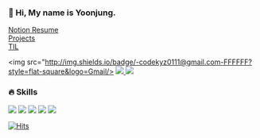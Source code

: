 ### 👋 Hi, My name is Yoonjung.

[Notion Resume](https://cyan-pudding-2bf.notion.site/Code-kyz-172958a68b49436db99bfccce0aaadf5)  
[Projects](https://codekyz.github.io/new-portfolio/)  
[TIL](https://codekyz0111.gitbook.io/today-i-learned/)

<img src="http://img.shields.io/badge/-codekyz0111@gmail.com-FFFFFF?style=flat-square&logo=Gmail/>
<a href="https://instagram.com/rzloz_k">
    <img 
        src="http://img.shields.io/badge/-Instagram-FFFFFF?style=flat-square&logo=Instagram&link=https://instagram.com/rzloz_k"/>
</a>
<a href="https://velog.io/@kyz0111">
    <img 
        src="http://img.shields.io/badge/-Velog-000000?style=flat-square&logo=velog&link=https://velog.io/@kyz0111"/>
</a>


### 🔥 Skills

<img src="https://img.shields.io/badge/JavaScript-F7DF1E?style=flat-square&logo=JavaScript&logoColor=white"/>  <img src="https://img.shields.io/badge/HTML5-E34F26?style=flat-square&logo=HTML5&logoColor=white"/>  <img src="https://img.shields.io/badge/CSS3-1572B6?style=flat-square&logo=CSS3&logoColor=white"/>  <img src="https://img.shields.io/badge/React-61DAFB?style=flat-square&logo=React&logoColor=white"/>    <img src="https://img.shields.io/badge/TypeScript-3178C6?style=flat-square&logo=TypeScript&logoColor=white"/>  


[![Hits](https://hits.seeyoufarm.com/api/count/incr/badge.svg?url=https%3A%2F%2Fgithub.com%2Fcodekyz%2Fhit-counter&count_bg=%23C6C6C6&title_bg=%23A686C6&icon=github.svg&icon_color=%23E7E7E7&title=hits&edge_flat=true)](https://hits.seeyoufarm.com)

 
<!---
codekyz/codekyz is a ✨ special ✨ repository because its `README.md` (this file) appears on your GitHub profile.
You can click the Preview link to take a look at your changes.
--->
